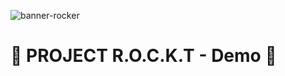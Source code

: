 ![banner-rocker](https://github.com/magniefique/Project-ROCKT-Demo/assets/132038523/d1791c92-ccf6-4c67-9ac3-3777ccf46022)
# 🚀 PROJECT R.O.C.K.T - Demo 🚀

